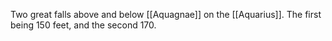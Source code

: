Two great falls above and below [[Aquagnae]] on the [[Aquarius]]. The first being 150 feet, and the second 170.